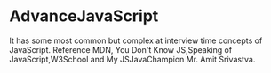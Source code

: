 # AdvanceJavaScript
It has some most common but complex at interview time concepts of JavaScript. Reference MDN, You Don't Know JS,Speaking of JavaScript,W3School and My JSJavaChampion Mr. Amit Srivastva.
